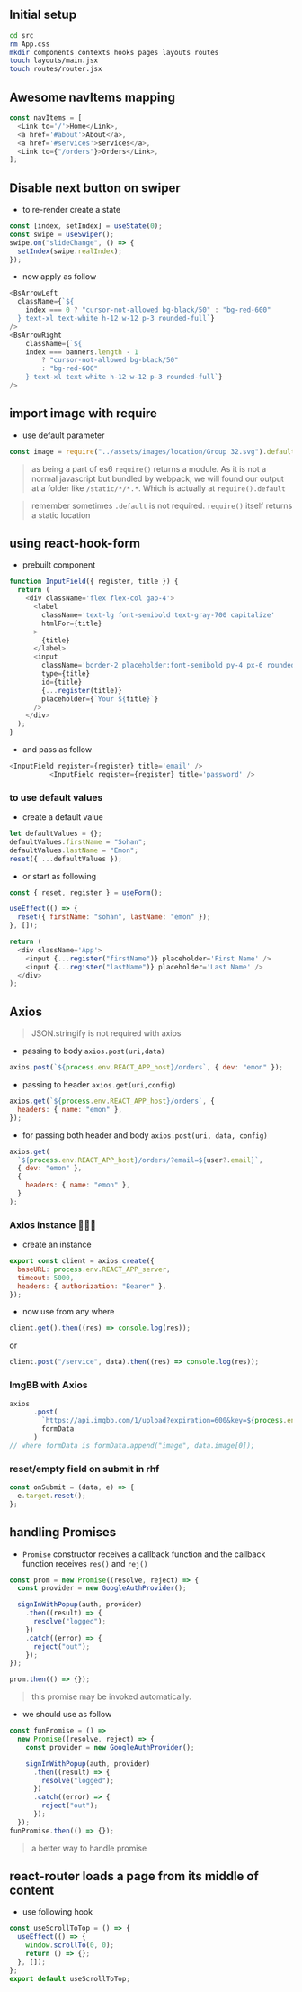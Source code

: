 ## Initial setup

```sh
cd src
rm App.css
mkdir components contexts hooks pages layouts routes
touch layouts/main.jsx
touch routes/router.jsx
```

## Awesome navItems mapping

```js
const navItems = [
  <Link to='/'>Home</Link>,
  <a href='#about'>About</a>,
  <a href='#services'>services</a>,
  <Link to={"/orders"}>Orders</Link>,
];
```

## Disable next button on swiper

- to re-render create a state

```js
const [index, setIndex] = useState(0);
const swipe = useSwiper();
swipe.on("slideChange", () => {
  setIndex(swipe.realIndex);
});
```

- now apply as follow

```js
<BsArrowLeft
  className={`${
    index === 0 ? "cursor-not-allowed bg-black/50" : "bg-red-600"
  } text-xl text-white h-12 w-12 p-3 rounded-full`}
/>
<BsArrowRight
    className={`${
    index === banners.length - 1
        ? "cursor-not-allowed bg-black/50"
        : "bg-red-600"
    } text-xl text-white h-12 w-12 p-3 rounded-full`}
/>
```

## import image with require

- use default parameter

```js
const image = require("../assets/images/location/Group 32.svg").default;
```

> as being a part of es6 `require()` returns a module. As it is not a normal javascript but bundled by webpack, we will found our output at a folder like `/static/*/*.*`. Which is actually at `require().default`

> remember sometimes `.default` is not required. `require()` itself returns a static location

## using react-hook-form

- prebuilt component

```js
function InputField({ register, title }) {
  return (
    <div className='flex flex-col gap-4'>
      <label
        className='text-lg font-semibold text-gray-700 capitalize'
        htmlFor={title}
      >
        {title}
      </label>
      <input
        className='border-2 placeholder:font-semibold py-4 px-6 rounded-lg outline-gray-500'
        type={title}
        id={title}
        {...register(title)}
        placeholder={`Your ${title}`}
      />
    </div>
  );
}
```

- and pass as follow

```js
<InputField register={register} title='email' />
          <InputField register={register} title='password' />
```

### to use default values

- create a default value

```js
let defaultValues = {};
defaultValues.firstName = "Sohan";
defaultValues.lastName = "Emon";
reset({ ...defaultValues });
```

- or start as following

```js
const { reset, register } = useForm();

useEffect(() => {
  reset({ firstName: "sohan", lastName: "emon" });
}, []);

return (
  <div className='App'>
    <input {...register("firstName")} placeholder='First Name' />
    <input {...register("lastName")} placeholder='Last Name' />
  </div>
);
```

## Axios

> JSON.stringify is not required with axios

- passing to body `axios.post(uri,data)`

```js
axios.post(`${process.env.REACT_APP_host}/orders`, { dev: "emon" });
```

- passing to header `axios.get(uri,config)`

```js
axios.get(`${process.env.REACT_APP_host}/orders`, {
  headers: { name: "emon" },
});
```

- for passing both header and body `axios.post(uri, data, config)`

```js
axios.get(
  `${process.env.REACT_APP_host}/orders/?email=${user?.email}`,
  { dev: "emon" },
  {
    headers: { name: "emon" },
  }
);
```
### Axios instance 🚀🚀🚀
- create an instance
```js
export const client = axios.create({
  baseURL: process.env.REACT_APP_server,
  timeout: 5000,
  headers: { authorization: "Bearer" },
});
```
- now use from any where
```js
client.get().then((res) => console.log(res));
```
or
```js
client.post("/service", data).then((res) => console.log(res));
```

### ImgBB with Axios
```js
axios
      .post(
        `https://api.imgbb.com/1/upload?expiration=600&key=${process.env.REACT_APP_imgbb_api}`,
        formData
      )
// where formData is formData.append("image", data.image[0]);
```
### reset/empty field on submit in rhf

```js
const onSubmit = (data, e) => {
  e.target.reset();
};
```

## handling Promises

- `Promise` constructor receives a callback function and the callback function receives `res()` and `rej()`

```js
const prom = new Promise((resolve, reject) => {
  const provider = new GoogleAuthProvider();

  signInWithPopup(auth, provider)
    .then((result) => {
      resolve("logged");
    })
    .catch((error) => {
      reject("out");
    });
});

prom.then(() => {});
```

> this promise may be invoked automatically.

- we should use as follow

```js
const funPromise = () =>
  new Promise((resolve, reject) => {
    const provider = new GoogleAuthProvider();

    signInWithPopup(auth, provider)
      .then((result) => {
        resolve("logged");
      })
      .catch((error) => {
        reject("out");
      });
  });
funPromise.then(() => {});
```

> a better way to handle promise

## react-router loads a page from its middle of content

- use following hook

```js
const useScrollToTop = () => {
  useEffect(() => {
    window.scrollTo(0, 0);
    return () => {};
  }, []);
};
export default useScrollToTop;
```
